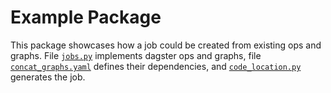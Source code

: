 # Example Package

This package showcases how a job could be created from existing ops and graphs.
File [`jobs.py`](jobs.py) implements dagster ops and graphs, file
[`concat_graphs.yaml`](concat_graphs.yaml) defines their dependencies, and
[`code_location.py`](code_location.py) generates the job.
